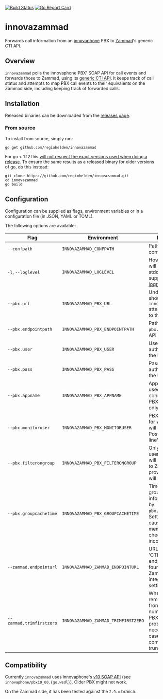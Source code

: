 [![Build Status](https://travis-ci.org/RegioHelden/innovazammad.svg?branch=master)](https://travis-ci.org/RegioHelden/innovazammad)
[![Go Report Card](https://goreportcard.com/badge/github.com/regiohelden/innovazammad)](https://goreportcard.com/report/github.com/regiohelden/innovazammad)

# innovazammad

Forwards call information from an [innovaphone](https://www.innovaphone.com/) PBX to [Zammad](https://zammad.com/)'s generic CTI API.


## Overview

`innovazammad` polls the innovaphone PBX' SOAP API for call events and forwards those to Zammad, using its [generic CTI API](https://docs.zammad.org/en/latest/cti-api-push.html). It keeps track of call status and attempts to map PBX call events to their equivalents on the Zammad side, including keeping track of forwarded calls.

## Installation

Released binaries can be downloaded from the [releases page](https://github.com/RegioHelden/innovazammad/releases).

### From source

To install from source, simply run:
```
go get github.com/regiohelden/innovazammad
```
For go < 1.12 this [will not respect the exact versions used when doing a release](https://github.com/golang/go/issues/24250). To ensure the same results as a released binary for older versions of go, do this instead:
```
git clone https://github.com/regiohelden/innovazammad.git
cd innovazammad
go build
```

## Configuration

Configuration can be supplied as flags, environment variables or in a configuration file (in JSON, YAML or TOML). 

The following options are available:

| Flag | Environment | Description | Default | Required? |
|---|---|---|---|---|
|`--confpath`| `INNOVAZAMMAD_CONFPATH` | Path to configuration file.  | `/etc/innovazammad.yaml` | |
|`-l`, `--loglevel`| `INNOVAZAMMAD_LOGLEVEL` | How much logging will be output to stdout (values as supported by [logrus](https://github.com/sirupsen/logrus)). | `warn` | |
|`--pbx.url`| `INNOVAZAMMAD_PBX_URL` | Under which URL should `innovazammad` attempt to connect to the PBX. | _none_ | × |
|`--pbx.endpointpath`| `INNOVAZAMMAD_PBX_ENDPOINTPATH` | Path under `pbx.url` where the API is accessible. | `/PBX0/user.soap` ||
|`--pbx.user`| `INNOVAZAMMAD_PBX_USER` | User for authentication with the PBX. | _none_ | × |
|`--pbx.pass`| `INNOVAZAMMAD_PBX_PASS` | Password for authentication with the PBX. | _none_ | × |
|`--pbx.appname`| `INNOVAZAMMAD_PBX_APPNAME` | Application name used when connecting to the PBX (informational only). | `innovazammad` ||
|`--pbx.monitoruser`| `INNOVAZAMMAD_PBX_MONITORUSER` | PBX user object for which events will be monitored. Possibly a 'trunk line'. | _none_ | × |
|`--pbx.filterongroup`|`INNOVAZAMMAD_PBX_FILTERONGROUP` | Only events for users in this group will be submitted to Zammad. If not provided, all calls will be submitted. | _none_ ||
|`--pbx.groupcachetime`|`INNOVAZAMMAD_PBX_GROUPCACHETIME`| Time to cache group membership information used by `pbx.filterongroup`. Setting this to `0` causes group membership to be checked for every incoming event.| `300s` ||
|`--zammad.endpointurl`|`INNOVAZAMMAD_ZAMMAD_ENDPOINTURL`| URL to Zammad's 'CTI (generic)' endpoint. Can be found in Zammad's integration settings page. | _none_ |×|
|`--zammad.trimfirstzero`| `INNOVAZAMMAD_ZAMMAD_TRIMFIRSTZERO` | Whether to remove a first zero from incoming numbers from the PBX. This will probably be necessary for cases where calls come through a trunk line. | `true` ||

## Compatibility

Currently `innovazammad` uses innovaphone's [v10 SOAP API](http://wiki.innovaphone.com/index.php?title=Reference10:SOAP_API) (see `innovaphone/pbx10_00.{go,wsdl}`). Older PBX might not work.

On the Zammad side, it has been tested against the `2.9.x` branch.